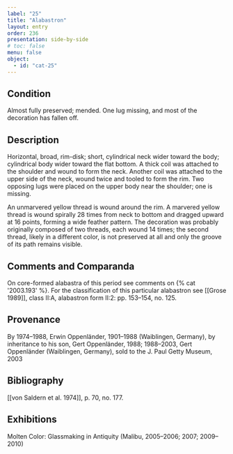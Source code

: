 ```yaml
---
label: "25"
title: "Alabastron"
layout: entry
order: 236
presentation: side-by-side
# toc: false
menu: false
object:
  - id: "cat-25"
---
```


## Condition

Almost fully preserved; mended. One lug missing, and most of the decoration has fallen off.

## Description

Horizontal, broad, rim-disk; short, cylindrical neck wider toward the body; cylindrical body wider toward the flat bottom. A thick coil was attached to the shoulder and wound to form the neck. Another coil was attached to the upper side of the neck, wound twice and tooled to form the rim. Two opposing lugs were placed on the upper body near the shoulder; one is missing.

An unmarvered yellow thread is wound around the rim. A marvered yellow thread is wound spirally 28 times from neck to bottom and dragged upward at 16 points, forming a wide feather pattern. The decoration was probably originally composed of two threads, each wound 14 times; the second thread, likely in a different color, is not preserved at all and only the groove of its path remains visible.

## Comments and Comparanda

On core-formed alabastra of this period see comments on {% cat '2003.193' %}. For the classification of this particular alabastron see [[Grose 1989]], class II:A, alabastron form II:2: pp. 153–154, no. 125.

## Provenance

By 1974–1988, Erwin Oppenländer, 1901–1988 (Waiblingen, Germany), by inheritance to his son, Gert Oppenländer, 1988; 1988–2003, Gert Oppenländer (Waiblingen, Germany), sold to the J. Paul Getty Museum, 2003

## Bibliography

[[von Saldern et al. 1974]], p. 70, no. 177.

## Exhibitions

Molten Color: Glassmaking in Antiquity (Malibu, 2005–2006; 2007; 2009–2010)
